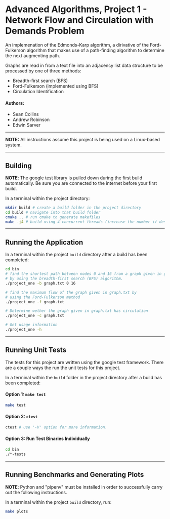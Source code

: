 # Advanced Algorithms, Project 1 - Network Flow and Circulation with Demands Problem #

An implemenation of the Edmonds-Karp algorithm, a dirivative of the Ford-Fulkerson algorithm that makes use of a path-finding algorithm to determine the next augmenting path. 

Graphs are read in from a text file into an adjacency list data structure to be processed by one of three methods:
- Breadth-first search (BFS)
- Ford-Fulkerson (implemented using BFS)
- Circulation Identification

#### Authors: ####
- Sean Collins 
- Andrew Robinson 
- Edwin Sarver

---

**NOTE:** All instructions assume this project is being used on a Linux-based system.

---

## Building ##
**NOTE**: The google test library is pulled down during the first build 
automatically. Be sure you are connected to the internet before your first build.

In a terminal within the project directory:

```bash
mkdir build # create a build folder in the project directory
cd build # navigate into that build folder
cmake .. # run cmake to generate makefiles
make -j4 # build using 4 concurrent threads (increase the number if desired) 
```

---

## Running the Application ##

In a terminal within the project `build` directory after a build has been completed:

```bash
cd bin
# find the shortest path between nodes 0 and 16 from a graph given in graph.txt
# by using the breadth-first search (BFS) algorithm. 
./project_one -b graph.txt 0 16

# find the maximum flow of the graph given in graph.txt by
# using the Ford-Fulkerson method
./project_one -f graph.txt

# Determine wether the graph given in graph.txt has circulation
./project_one -c graph.txt

# Get usage information
./project_one -h
```

---

## Running Unit Tests ##
The tests for this project are written using the google test framework.
There are a couple ways the run the unit tests for this project.

In a terminal within the `build` folder in the project directory after a build has been completed:

#### Option 1: `make test` ####
```bash
make test
```

#### Option 2: `ctest` ####
```bash
ctest # use '-V' option for more information.
```

#### Option 3: Run Test Binaries Individually ####
```bash
cd bin
./*-tests
```

---

## Running Benchmarks and Generating Plots

**NOTE**: Python and "pipenv" must be installed in order to successfully carry
          out the following instructions.

In a terminal within the project `build` directory, run:

```bash
make plots
```
